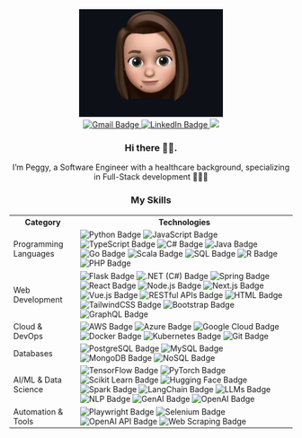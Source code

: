 <div align="center">
  <img src="/peggypei.gif" alt="profile gif" width="256" height="192" /><br>
  
  <a href="mailto:yirupeggypei@gmail.com" target="_blank">
  <img src="https://img.shields.io/badge/Gmail-EA4335?style=flat&logo=gmail&logoColor=white" alt="Gmail Badge" />
  </a>
  
  <a href="https://www.linkedin.com/in/yirupeggypei/" target="_blank">
  <img src="https://img.shields.io/badge/LinkedIn-0077B5?style=flat&logo=linkedin&logoColor=white" alt="LinkedIn Badge" />
  </a>



  
  <img src="https://visitor-badge.laobi.icu/badge?page_id=peggypei98.peggypei98&"  />
  
  <h3>Hi there 👋🏻. </h3>
  <p>I’m Peggy, a Software Engineer with a healthcare background, specializing in Full-Stack development 👩🏻‍💻 </p>
  

  <h3>My Skills</h3>

  <table>
    <tr>
      <th>Category</th>
      <th>Technologies</th>
    </tr>
    <tr>
      <td>Programming Languages</td>
      <td>
        <img src="https://img.shields.io/badge/Python-blue?style=flat&logo=python&logoColor=white" alt="Python Badge" />
        <img src="https://img.shields.io/badge/JavaScript-yellow?style=flat&logo=javascript&logoColor=white" alt="JavaScript Badge" />
        <img src="https://img.shields.io/badge/TypeScript-blue?style=flat&logo=typescript&logoColor=white" alt="TypeScript Badge" />
        <img src="https://img.shields.io/badge/C%23-2396F3?style=flat&logo=csharp&logoColor=white" alt="C# Badge" />
        <img src="https://img.shields.io/badge/Java-orange?style=flat&logo=java&logoColor=white" alt="Java Badge" />
        <img src="https://img.shields.io/badge/Go-00ADD8?style=flat&logo=go&logoColor=white" alt="Go Badge" />
        <img src="https://img.shields.io/badge/Scala-DC322F?style=flat&logo=scala&logoColor=white" alt="Scala Badge" />
        <img src="https://img.shields.io/badge/SQL-4479A1?style=flat&logo=mysql&logoColor=white" alt="SQL Badge" />
        <img src="https://img.shields.io/badge/R-276DC3?style=flat&logo=r&logoColor=white" alt="R Badge" />
        <img src="https://img.shields.io/badge/PHP-777BB4?style=flat&logo=php&logoColor=white" alt="PHP Badge" />
      </td>
    </tr>
    <tr>
      <td>Web Development</td>
      <td>
        <img src="https://img.shields.io/badge/Flask-000000?style=flat&logo=flask&logoColor=white" alt="Flask Badge" />
        <img src="https://img.shields.io/badge/.NET%20(C%23)-512BD4?style=flat&logo=.net&logoColor=white" alt=".NET (C#) Badge" />
        <img src="https://img.shields.io/badge/Spring-6DB33F?style=flat&logo=spring&logoColor=white" alt="Spring Badge" />
        <img src="https://img.shields.io/badge/React.js-61DAFB?style=flat&logo=react&logoColor=white" alt="React Badge" />
        <img src="https://img.shields.io/badge/Node.js-339933?style=flat&logo=node.js&logoColor=white" alt="Node.js Badge" />
        <img src="https://img.shields.io/badge/Next.js-000000?style=flat&logo=next.js&logoColor=white" alt="Next.js Badge" />
        <img src="https://img.shields.io/badge/Vue.js-4FC08D?style=flat&logo=vue.js&logoColor=white" alt="Vue.js Badge" />
        <img src="https://img.shields.io/badge/RESTful%20APIs-25A6D0?style=flat&logo=api&logoColor=white" alt="RESTful APIs Badge" />
        <img src="https://img.shields.io/badge/HTML5-E34F26?style=flat&logo=html5&logoColor=white" alt="HTML Badge" />
        <img src="https://img.shields.io/badge/TailwindCSS-38B2AC?style=flat&logo=tailwindcss&logoColor=white" alt="TailwindCSS Badge" />
        <img src="https://img.shields.io/badge/Bootstrap-563D7C?style=flat&logo=bootstrap&logoColor=white" alt="Bootstrap Badge" />
        <img src="https://img.shields.io/badge/GraphQL-E10098?style=flat&logo=graphql&logoColor=white" alt="GraphQL Badge" />
      </td>
    </tr>
    <tr>
      <td>Cloud & DevOps</td>
      <td>
        <img src="https://img.shields.io/badge/Amazon%20Web%20Server-F3900A?style=flat&logo=amazonaws&logoColor=white" alt="AWS Badge" />
        <img src="https://img.shields.io/badge/Azure-0078D4?style=flat&logo=microsoft-azure&logoColor=white" alt="Azure Badge" />
        <img src="https://img.shields.io/badge/Google%20Cloud-4285F4?style=flat&logo=google-cloud&logoColor=white" alt="Google Cloud Badge" />
        <img src="https://img.shields.io/badge/Docker-2496ED?style=flat&logo=docker&logoColor=white" alt="Docker Badge" />
        <img src="https://img.shields.io/badge/Kubernetes-326CE5?style=flat&logo=kubernetes&logoColor=white" alt="Kubernetes Badge" />
        <img src="https://img.shields.io/badge/Git-F05032?style=flat&logo=git&logoColor=white" alt="Git Badge" />
      </td>
    </tr>
    <tr>
      <td>Databases</td>
      <td>
        <img src="https://img.shields.io/badge/PostgreSQL-4169E1?style=flat&logo=postgresql&logoColor=white" alt="PostgreSQL Badge" />
        <img src="https://img.shields.io/badge/MySQL-4479A1?style=flat&logo=mysql&logoColor=white" alt="MySQL Badge" />
        <img src="https://img.shields.io/badge/MongoDB-47A248?style=flat&logo=mongodb&logoColor=white" alt="MongoDB Badge" />
        <img src="https://img.shields.io/badge/NoSQL-47A248?style=flat&logo=noredis&logoColor=white" alt="NoSQL Badge" />
      </td>
    </tr>
    <tr>
      <td>AI/ML & Data Science</td>
      <td>
        <img src="https://img.shields.io/badge/TensorFlow-FF6F00?style=flat&logo=tensorflow&logoColor=white" alt="TensorFlow Badge" />
        <img src="https://img.shields.io/badge/PyTorch-EE4C2C?style=flat&logo=pytorch&logoColor=white" alt="PyTorch Badge" />
        <img src="https://img.shields.io/badge/Scikit%20Learn-F4A261?style=flat&logo=scikit-learn&logoColor=white" alt="Scikit Learn Badge" />
        <img src="https://img.shields.io/badge/Hugging%20Face-FF7F00?style=flat&logo=huggingface&logoColor=white" alt="Hugging Face Badge" />
        <img src="https://img.shields.io/badge/Spark-E25A1C?style=flat&logo=apache-spark&logoColor=white" alt="Spark Badge" />
        <img src="https://img.shields.io/badge/LangChain-00A1D4?style=flat&logo=language&logoColor=white" alt="LangChain Badge" />
        <img src="https://img.shields.io/badge/LLMs-000000?style=flat&logo=llm&logoColor=white" alt="LLMs Badge" />
        <img src="https://img.shields.io/badge/NLP-0077B5?style=flat&logo=language&logoColor=white" alt="NLP Badge" />
        <img src="https://img.shields.io/badge/GenAI-FF4081?style=flat&logo=genai&logoColor=white" alt="GenAI Badge" />
        <img src="https://img.shields.io/badge/OpenAI-25D366?style=flat&logo=openai&logoColor=white" alt="OpenAI Badge" />
      </td>
    </tr>
    <tr>
    <td>Automation & Tools</td>
    <td>
      <img src="https://img.shields.io/badge/Playwright-00B0D7?style=flat&logo=playwright&logoColor=white" alt="Playwright Badge" />
      <img src="https://img.shields.io/badge/Selenium-43B02A?style=flat&logo=selenium&logoColor=white" alt="Selenium Badge" />
      <img src="https://img.shields.io/badge/OpenAI-25D366?style=flat&logo=openai&logoColor=white" alt="OpenAI API Badge" />
      <img src="https://img.shields.io/badge/Web%20Scraping-36F?style=flat&logo=scrapy&logoColor=white" alt="Web Scraping Badge" />
    </td>
  </tr>
  </table>



<!--
**Peggypei98/peggypei98** is a ✨ _special_ ✨ repository because its `README.md` (this file) appears on your GitHub profile.

Here are some ideas to get you started:

- 🔭 I’m currently working on ...
- 🌱 I’m currently learning ...
- 👯 I’m looking to collaborate on ...
- 🤔 I’m looking for help with ...
- 💬 Ask me about ...
- 📫 How to reach me: ...
- 😄 Pronouns: ...
- ⚡ Fun fact: ...

to be updated
  <a href="https://www.yourwebsite.com" target="_blank">
    <img src="https://img.shields.io/badge/Website-29903C?style=flat&logo=website&logoColor=white" alt="Website Badge" />
  </a>
-->
